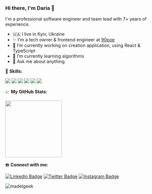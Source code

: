 ### Hi there, I'm Daria 👋

<p>I'm a professional software engineer and team lead with 7+ years of experience.</p>

- 🇺🇦 I live in Kyiv, Ukraine
- ✨ I'm a tech owner & frontend engineer at [90poe](https://www.90poe.io/)
- 🔭 I’m currently working on creation application, using React & TypeScript
- 🌱 I’m currently learning algorithms
- 💬 Ask me about anything




🎨 **Skills:**

![](https://img.shields.io/badge/Code-React-informational?style=flat&logo=react&logoColor=white&color=AFFFD6)
![](https://img.shields.io/badge/Code-TypeScript-informational?style=flat&logo=TypeScript&logoColor=white&color=#AFFFD6)
![](https://img.shields.io/badge/Code-JavaScript-informational?style=flat&logo=JavaScript&logoColor=white&color=#AFFFD6)
![](https://img.shields.io/badge/Style-CSS-informational?style=flat&logo=css3&logoColor=white&color=AFFFD6)
![](https://img.shields.io/badge/Code-Node.js-informational?style=flat&logo=Node.js&logoColor=white&color=AFFFD6)
![](https://img.shields.io/badge/Code-MongoDB-informational?style=flat&logo=MongoDB&logoColor=white&color=AFFFD6)



📈 **My GitHub Stats:**
<p>
<img height="180em" src="https://github-readme-stats.vercel.app/api?username=madelGeek&show_icons=true&hide_border=true&&count_private=true&include_all_commits=true" />
</p>


☎️ **Connect with me:**

[![Linkedin Badge](https://img.shields.io/badge/-LinkedIn-0e76a8?style=flat-square&logo=Linkedin&logoColor=white)](https://linkedin.com/in/dariagorchylina)
[![Twitter Badge](https://img.shields.io/badge/-Twitter-00acee?style=flat-square&logo=Twitter&logoColor=white)](https://twitter.com/madelGeek)
[![Instagram Badge](https://img.shields.io/badge/-Instagram-e4405f?style=flat-square&logo=Instagram&logoColor=white)](https://instagram.com/madelgeek/)

<p><img align="center" src="https://github-readme-streak-stats.herokuapp.com/?user=madelGeek&" alt="madelgeek" /></p>

